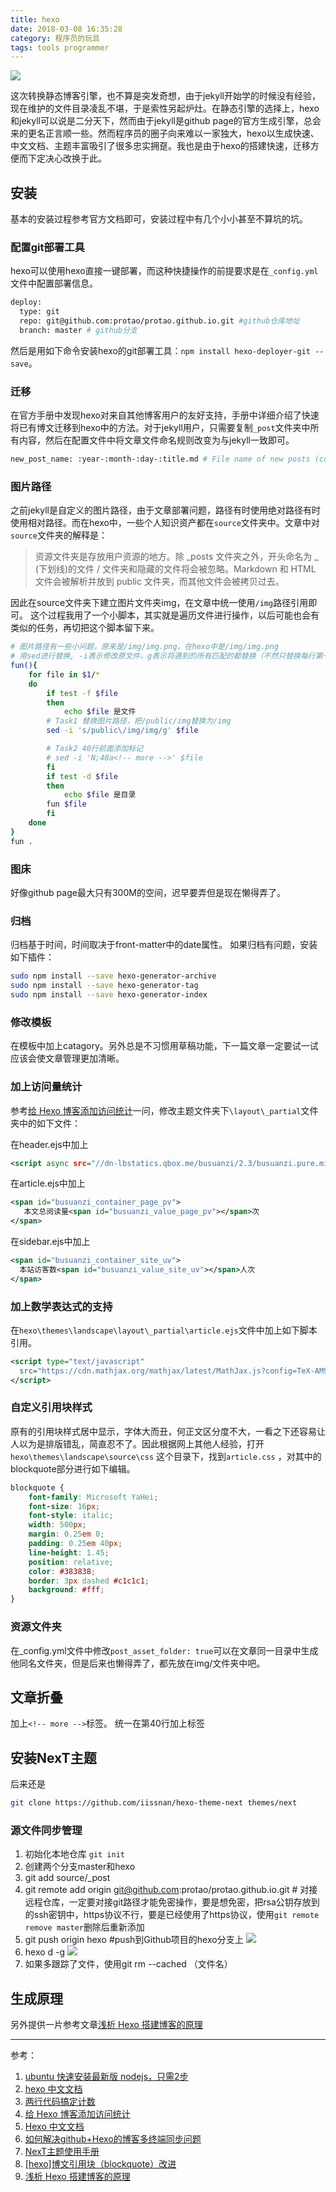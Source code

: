 ```yaml
---
title: hexo
date: 2018-03-08 16:35:28
category: 程序员的玩具
tags: tools programmer
---
```


![](http://image.techweb.com.cn/upload/roll/2015/11/19/201511199829_3279.jpg)


这次转换静态博客引擎，也不算是突发奇想，由于jekyll开始学的时候没有经验，现在维护的文件目录凌乱不堪，于是索性另起炉灶。在静态引擎的选择上，hexo和jekyll可以说是二分天下，然而由于jekyll是github page的官方生成引擎，总会来的更名正言顺一些。然而程序员的圈子向来难以一家独大，hexo以生成快速、中文文档、主题丰富吸引了很多忠实拥趸。我也是由于hexo的搭建快速，迁移方便而下定决心改换于此。

## 安装
基本的安装过程参考官方文档即可，安装过程中有几个小小甚至不算坑的坑。

<!-- more -->

### 配置git部署工具
hexo可以使用hexo直接一键部署，而这种快捷操作的前提要求是在`_config.yml`文件中配置部署信息。
``` bash
deploy:
  type: git
  repo: git@github.com:protao/protao.github.io.git #github仓库地址
  branch: master # github分支
```
然后是用如下命令安装hexo的git部署工具：`npm install hexo-deployer-git --save`。

### 迁移
在官方手册中发现hexo对来自其他博客用户的友好支持，手册中详细介绍了快速将已有博文迁移到hexo中的方法。对于jekyll用户，只需要复制`_post`文件夹中所有内容，然后在配置文件中将文章文件命名规则改变为与jekyll一致即可。
```bash
new_post_name: :year-:month-:day-:title.md # File name of new posts (come from jekyll)
```

### 图片路径
之前jekyll是自定义的图片路径，由于文章部署问题，路径有时使用绝对路径有时使用相对路径。而在hexo中，一些个人知识资产都在`source`文件夹中。文章中对`source`文件夹的解释是：

> 资源文件夹是存放用户资源的地方。除 \_posts 文件夹之外，开头命名为 _ (下划线)的文件 / 文件夹和隐藏的文件将会被忽略。Markdown 和 HTML 文件会被解析并放到 public 文件夹，而其他文件会被拷贝过去。

因此在source文件夹下建立图片文件夹img，在文章中统一使用`/img`路径引用即可。
这个过程我用了一个小脚本，其实就是遍历文件进行操作，以后可能也会有类似的任务，再切把这个脚本留下来。
```bash
# 图片路径有一些小问题，原来是/img/img.png，在hexo中是/img/img.png
# 用sed进行替换, -i表示修改原文件，g表示将遇到的所有匹配的都替换（不然只替换每行第一个）
fun(){
	for file in $1/*
	do
	    if test -f $file
	    then
	        echo $file 是文件
		# Task1 替换图片路径，把/public/img替换为/img
		sed -i 's/public\/img/img/g' $file

		# Task2 40行前面添加标记
		# sed -i 'N;40a<!-- more -->' $file
	    fi
	    if test -d $file
	    then
	        echo $file 是目录
		fun $file
	    fi
	done
}
fun .
```

### 图床
好像github page最大只有300M的空间，迟早要弄但是现在懒得弄了。

### 归档
归档基于时间，时间取决于front-matter中的date属性。
如果归档有问题，安装如下插件：
``` bash
sudo npm install --save hexo-generator-archive
sudo npm install --save hexo-generator-tag
sudo npm install --save hexo-generator-index
```

### 修改模板
在模板中加上catagory。另外总是不习惯用草稿功能，下一篇文章一定要试一试应该会使文章管理更加清晰。

### 加上访问量统计
参考[给 Hexo 博客添加访问统计](https://www.jianshu.com/p/8a8f880f40c0)一问，修改主题文件夹下`\layout\_partial`文件夹中的如下文件：

在header.ejs中加上
```xml
<script async src="//dn-lbstatics.qbox.me/busuanzi/2.3/busuanzi.pure.mini.js"></script>
```
在article.ejs中加上
```xml
<span id="busuanzi_container_page_pv">
   本文总阅读量<span id="busuanzi_value_page_pv"></span>次
</span>
```

在sidebar.ejs中加上
```xml
<span id="busuanzi_container_site_uv"> 
  本站访客数<span id="busuanzi_value_site_uv"></span>人次
</span>
```


### 加上数学表达式的支持
在`hexo\themes\landscape\layout\_partial\article.ejs`文件中加上如下脚本引用。
``` xml
<script type="text/javascript"
  src="https://cdn.mathjax.org/mathjax/latest/MathJax.js?config=TeX-AMS-MML_HTMLorMML">
</script>
```

### 自定义引用块样式
原有的引用块样式居中显示，字体大而丑，何正文区分度不大，一看之下还容易让人以为是排版错乱，简直忍不了。因此根据网上其他人经验，打开`hexo\themes\landscape\source\css` 这个目录下，找到`article.css` ，对其中的blockquote部分进行如下编辑。

```CSS
blockquote {
	font-family: Microsoft YaHei;
	font-size: 16px;
	font-style: italic;
	width: 500px;
	margin: 0.25em 0;
	padding: 0.25em 40px;
	line-height: 1.45;
	position: relative;
	color: #383838;
	border: 3px dashed #c1c1c1;
	background: #fff;
}
```

### 资源文件夹

在_config.yml文件中修改`post_asset_folder: true`可以在文章同一目录中生成他同名文件夹，但是后来也懒得弄了，都先放在img/文件夹中吧。

## 文章折叠
加上`<!-- more -->`标签。
统一在第40行加上标签

## 安装NexT主题

后来还是

```bash
git clone https://github.com/iissnan/hexo-theme-next themes/next
```



### 源文件同步管理

1. 初始化本地仓库 `git init`
2. 创建两个分支master和hexo
3. git add source/\_post
4. git remote add origin git@github.com:protao/protao.github.io.git # 对接远程仓库，一定要对接git路径才能免密操作，要是想免密，把rsa公钥存放到的ssh密钥中，https协议不行，要是已经使用了https协议，使用`git remote remove master`删除后重新添加
5. git push origin hexo  #push到Github项目的hexo分支上 
    ![](/img/hexo1.png)
6. hexo d -g
    ![](/img/hexo2.png)
7. 如果多跟踪了文件，使用git rm --cached （文件名）


## 生成原理
另外提供一片参考文章[浅析 Hexo 搭建博客的原理](https://juejin.im/post/598eeaff5188257d592e55bb)

* * *
参考：
1. [ubuntu 快速安装最新版 nodejs，只需2步](http://http://blog.csdn.net/Ezreal_King/article/details/78659810)
2. [hexo 中文文档](https://hexo.io/zh-cn/docs/)
3. [两行代码搞定计数](http://busuanzi.ibruce.info/)
4. [给 Hexo 博客添加访问统计](https://www.jianshu.com/p/8a8f880f40c0)
5. [Hexo 中文文档](https://hexo.io/zh-cn/docs/)
6. [如何解决github+Hexo的博客多终端同步问题](http://blog.csdn.net/Monkey_LZL/article/details/60870891)
7. [NexT主题使用手册](http://theme-next.iissnan.com/)
8. [[hexo]博文引用块（blockquote）改进](https://www.jianshu.com/p/96bd40da79d2)
9. [浅析 Hexo 搭建博客的原理](https://juejin.im/post/598eeaff5188257d592e55bb)
